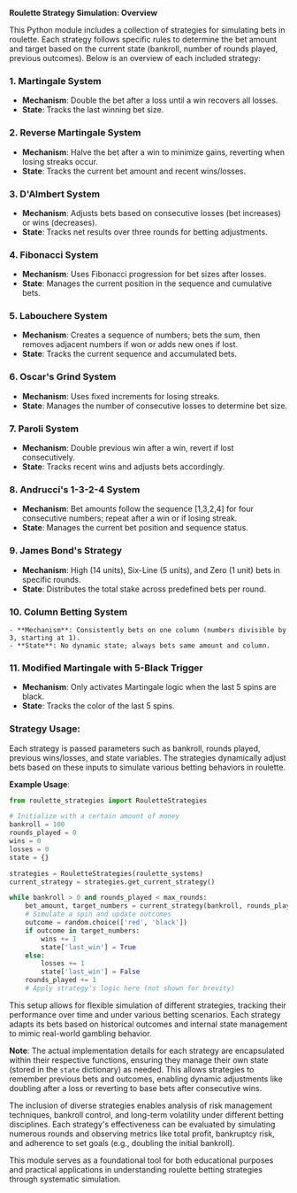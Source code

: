 **Roulette Strategy Simulation: Overview**

This Python module includes a collection of strategies for simulating bets in roulette. Each strategy follows specific rules to determine the bet amount and target based on the current state (bankroll, number of rounds played, previous outcomes). Below is an overview of each included strategy:

### 1. **Martingale System**
   - **Mechanism**: Double the bet after a loss until a win recovers all losses.
   - **State**: Tracks the last winning bet size.

### 2. **Reverse Martingale System**
   - **Mechanism**: Halve the bet after a win to minimize gains, reverting when losing streaks occur.
   - **State**: Tracks the current bet amount and recent wins/losses.

### 3. **D'Almbert System**
   - **Mechanism**: Adjusts bets based on consecutive losses (bet increases) or wins (decreases).
   - **State**: Tracks net results over three rounds for betting adjustments.

### 4. **Fibonacci System**
   - **Mechanism**: Uses Fibonacci progression for bet sizes after losses.
   - **State**: Manages the current position in the sequence and cumulative bets.

### 5. **Labouchere System**
   - **Mechanism**: Creates a sequence of numbers; bets the sum, then removes adjacent numbers if won or adds new ones if lost.
   - **State**: Tracks the current sequence and accumulated bets.

### 6. **Oscar's Grind System**
   - **Mechanism**: Uses fixed increments for losing streaks.
   - **State**: Manages the number of consecutive losses to determine bet size.

### 7. **Paroli System**
   - **Mechanism**: Double previous win after a win, revert if lost consecutively.
   - **State**: Tracks recent wins and adjusts bets accordingly.

### 8. **Andrucci's 1-3-2-4 System**
   - **Mechanism**: Bet amounts follow the sequence [1,3,2,4] for four consecutive numbers; repeat after a win or if losing streak.
   - **State**: Manages the current bet position and sequence status.

### 9. **James Bond's Strategy**
   - **Mechanism**: High (14 units), Six-Line (5 units), and Zero (1 unit) bets in specific rounds.
   - **State**: Distributes the total stake across predefined bets per round.

### 10. **Column Betting System**
    - **Mechanism**: Consistently bets on one column (numbers divisible by 3, starting at 1).
    - **State**: No dynamic state; always bets same amount and column.

### 11. **Modified Martingale with 5-Black Trigger**
   - **Mechanism**: Only activates Martingale logic when the last 5 spins are black.
   - **State**: Tracks the color of the last 5 spins.

### Strategy Usage:
Each strategy is passed parameters such as bankroll, rounds played, previous wins/losses, and state variables. The strategies dynamically adjust bets based on these inputs to simulate various betting behaviors in roulette.

**Example Usage**:
```python
from roulette_strategies import RouletteStrategies

# Initialize with a certain amount of money
bankroll = 100
rounds_played = 0
wins = 0
losses = 0
state = {}

strategies = RouletteStrategies(roulette_systems)
current_strategy = strategies.get_current_strategy()

while bankroll > 0 and rounds_played < max_rounds:
    bet_amount, target_numbers = current_strategy(bankroll, rounds_played, wins, losses, state)
    # Simulate a spin and update outcomes
    outcome = random.choice(['red', 'black'])
    if outcome in target_numbers:
        wins += 1
        state['last_win'] = True
    else:
        losses += 1
        state['last_win'] = False
    rounds_played += 1
    # Apply strategy's logic here (not shown for brevity)
```

This setup allows for flexible simulation of different strategies, tracking their performance over time and under various betting scenarios. Each strategy adapts its bets based on historical outcomes and internal state management to mimic real-world gambling behavior. 

**Note**: The actual implementation details for each strategy are encapsulated within their respective functions, ensuring they manage their own state (stored in the `state` dictionary) as needed. This allows strategies to remember previous bets and outcomes, enabling dynamic adjustments like doubling after a loss or reverting to base bets after consecutive wins. 

The inclusion of diverse strategies enables analysis of risk management techniques, bankroll control, and long-term volatility under different betting disciplines. Each strategy's effectiveness can be evaluated by simulating numerous rounds and observing metrics like total profit, bankruptcy risk, and adherence to set goals (e.g., doubling the initial bankroll). 

This module serves as a foundational tool for both educational purposes and practical applications in understanding roulette betting strategies through systematic simulation.